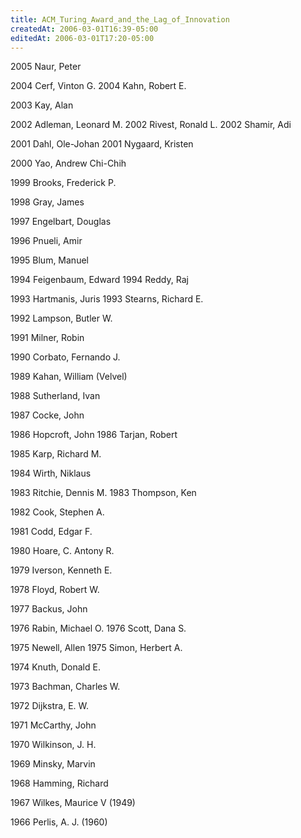 ```yaml
---
title: ACM_Turing_Award_and_the_Lag_of_Innovation
createdAt: 2006-03-01T16:39-05:00
editedAt: 2006-03-01T17:20-05:00
---
```


2005  Naur, Peter 
 
2004 Cerf, Vinton G.
2004 Kahn, Robert E.
 
2003 Kay, Alan 
 
2002 Adleman, Leonard M.
2002 Rivest, Ronald L.
2002 Shamir, Adi 
 
2001 Dahl, Ole-Johan 
2001 Nygaard, Kristen 
 
2000 Yao, Andrew Chi-Chih
 
1999 Brooks, Frederick P.
 
1998 Gray, James 
 
1997 Engelbart, Douglas 
 
1996 Pnueli, Amir 
 
1995 Blum, Manuel 
 
1994 Feigenbaum, Edward 
1994 Reddy, Raj 
 
1993 Hartmanis, Juris 
1993 Stearns, Richard E.
 
1992 Lampson, Butler W.
	 
1991 Milner, Robin 
 
1990 Corbato, Fernando J.
 
1989 Kahan, William (Velvel)
 
1988 Sutherland, Ivan 
 
1987 Cocke, John 
 
1986 Hopcroft, John 
1986 Tarjan, Robert 
 
1985 Karp, Richard M.
 
1984 Wirth, Niklaus 
 
1983 Ritchie, Dennis M.
1983 Thompson, Ken 
 
1982 Cook, Stephen A.
 
1981 Codd, Edgar F.
 
1980 Hoare, C. Antony R.
 
1979 Iverson, Kenneth E.
 
1978 Floyd, Robert W.
	 
1977 Backus, John 
 
1976 Rabin, Michael O.
1976 Scott, Dana S.
 
1975 Newell, Allen 
1975 Simon, Herbert A.
 
1974 Knuth, Donald E.
 
1973 Bachman, Charles W.
 
1972 Dijkstra, E. W.
 
1971 McCarthy, John 
 
1970 Wilkinson, J. H.
 
1969 Minsky, Marvin 
 
1968 Hamming, Richard 
 
1967 Wilkes, Maurice V (1949)
 
1966 Perlis, A. J. (1960)

